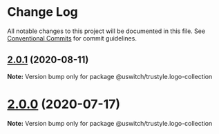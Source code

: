 # Change Log

All notable changes to this project will be documented in this file.
See [Conventional Commits](https://conventionalcommits.org) for commit guidelines.

## [2.0.1](https://github.com/uswitch/trustyle/compare/@uswitch/trustyle.logo-collection@2.0.0...@uswitch/trustyle.logo-collection@2.0.1) (2020-08-11)

**Note:** Version bump only for package @uswitch/trustyle.logo-collection





# [2.0.0](https://github.com/uswitch/trustyle/compare/@uswitch/trustyle.logo-collection@1.1.0...@uswitch/trustyle.logo-collection@2.0.0) (2020-07-17)

**Note:** Version bump only for package @uswitch/trustyle.logo-collection
